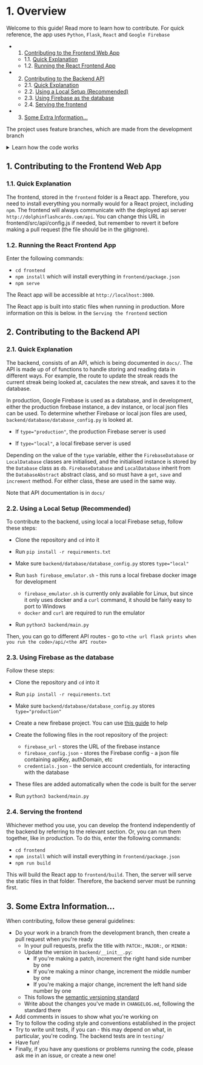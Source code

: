 #  1. <a name='Overview'></a>Overview

Welcome to this guide! Read more to learn how to contribute. For quick reference, the app uses `Python`, `Flask`, `React` and `Google Firebase`

<!-- vscode-markdown-toc -->
* 1. [Contributing to the Frontend Web App](#ContributingtotheFrontendWebApp)
	* 1.1. [Quick Explanation](#QuickExplanation)
	* 1.2. [Running the React Frontend App](#RunningtheReactFrontendApp)
* 2. [Contributing to the Backend API](#ContributingtotheBackendAPI)
	* 2.1. [Quick Explanation](#QuickExplanation-1)
	* 2.2. [Using a Local Setup (Recommended)](#UsingaLocalSetupRecommended)
	* 2.3. [Using Firebase as the database](#UsingFirebaseasthedatabase)
	* 2.4. [Serving the frontend](#Servingthefrontend)
* 3. [Some Extra Information...](#SomeExtraInformation...)

<!-- vscode-markdown-toc-config
	numbering=true
	autoSave=true
	/vscode-markdown-toc-config -->
<!-- /vscode-markdown-toc -->

The project uses feature branches, which are made from the development branch

<details>

<summary>Learn how the code works</summary>

The backend, located in the `backend/` directory, is a Python Flask project that serves as the API for the app, accessible at `/api/`. The frontend, situated in the `frontend/` directory, is a React project responsible for the user interface of the website. It interacts with the backend API to fetch and store data.

When code is merged to main, the code in the React project is built into static files using `npm run build`. The flask server in the `backend/` folder
then serves this code, located in `frontend/build/`, at the route `/`, while serving the backend API routes at `/api`. All the code for the backend routes
is stored in `backend/routes/api/`

So the fontend and backend are independent of each other. The frontend can be run without worrying about the backend, and vice versa. In production, they are coupled more tightly together
</details>

##  1. <a name='ContributingtotheFrontendWebApp'></a>Contributing to the Frontend Web App

###  1.1. <a name='QuickExplanation'></a>Quick Explanation

The frontend, stored in the `frontend` folder is a React app. Therefore, you need to install everything you normally would for a React project, including `npm`.
The frontend will always communicate with the deployed api server `http://dolphinflashcards.com/api`. You can change this URL in frontend/src/api/config.js if needed, but remember to revert it before making a pull request (the file should be in the gitignore).

###  1.2. <a name='RunningtheReactFrontendApp'></a>Running the React Frontend App

Enter the following commands:

* `cd frontend`
* `npm install` which will install everything in `frontend/package.json`
* `npm serve`

The React app will be accessible at `http://localhost:3000`.

The React app is built into static files when running in production. More information on this is below. in the `Serving the frontend` section

##  2. <a name='ContributingtotheBackendAPI'></a>Contributing to the Backend API

###  2.1. <a name='QuickExplanation-1'></a>Quick Explanation

The backend, consists of an API, which is being documented in `docs/`. The API is made up of of functions to handle storing and reading data
in different ways. For example, the route to update the streak reads the current streak being looked at, caculates the new streak, and saves it to the database.

In production, Google Firebase is used as a database, and in development, either the production firebase instance, a dev instance, or local json files can be used.
To determine whether Firebase or local json files are used, `backend/database/database_config.py` is looked at.

* If `type="production"`, the production Firebase server is used

* If `type="local"`, a local firebase server is used

Depending on the value of the `type` variable, either the `FirebaseDatabase` or `LocalDatabase` classes are initialised, and the initialised instance is stored
by the `Database` class as `db`. `FirebaseDatabase` and `LocalDatabase` inherit from the `DatabaseAbstract` abstract class, and so must have a `get`, `save` and
`increment` method. For either class, these are used in the same way.

Note that API documentation is in `docs/`

###  2.2. <a name='UsingaLocalSetupRecommended'></a>Using a Local Setup (Recommended)

To contribute to the backend, using local a local Firebase setup, follow these steps:

* Clone the repository and `cd` into it

* Run `pip install -r requirements.txt`

* Make sure `backend/database/database_config.py` stores `type="local"`

* Run `bash firebase_emulator.sh` - this runs a local firebase docker image for development
  * `firebase_emulator.sh` is currently only avaliable for Linux, but since it only uses docker and a `curl` command, it should be fairly easy to port to Windows
  * `docker` and `curl` are required to run the emulator

* Run `python3 backend/main.py`

Then, you can go to different API routes - go to `<the url flask prints when you run the code>/api/<the API route>`

###  2.3. <a name='UsingFirebaseasthedatabase'></a>Using Firebase as the database

Follow these steps:

* Clone the repository and `cd` into it

* Run `pip install -r requirements.txt`

* Make sure `backend/database/database_config.py` stores `type="production"`

* Create a new firebase project. You can use [this guide](https://firebase.google.com/docs/database/admin/start#python_1) to help

* Create the following files in the root repository of the project:
  * `firebase_url` - stores the URL of the firebase instance
  * `firebase_config.json` - stores the Firebase config - a json file containing apiKey, authDomain, etc
  * `credentials.json` - the service account credentials, for interacting with the database

* These files are added automatically when the code is built for the server

* Run `python3 backend/main.py`

###  2.4. <a name='Servingthefrontend'></a>Serving the frontend

Whichever method you use, you can develop the frontend independently of the backend by referring to the relevant section. Or, you can run them together, like in production. To do this, enter the following commands:

* `cd frontend`
* `npm install` which will install everything in `frontend/package.json`
* `npm run build`

This will build the React app to `frontend/build`. Then, the server will serve the static files in that folder. Therefore, the backend server must be running first.

##  3. <a name='SomeExtraInformation...'></a>Some Extra Information...

When contributing, follow these general guidelines:

* Do your work in a branch from the development branch, then create a pull request when you're ready
  * In your pull requests, prefix the title with `PATCH:`, `MAJOR:`, or `MINOR:`
  * Update the version in `backend/__init__.py`:
    * If you're making a patch, increment the right hand side number by one
    * If you're making a minor change, increment the middle number by one
    * If you're making a major change, increment the left hand side number by one
  * This follows the [semantic versioning standard](https://semver.org)
  * Write about the changes you've made in `CHANGELOG.md`, following the standard there
* Add comments in issues to show what you're working on
* Try to follow the coding style and conventions established in the project
* Try to write unit tests, if you can - this may depend on what, in particular, you're coding. The backend tests are in `testing/`
* Have fun!
* Finally, if you have any questions or problems running the code, please ask me in an issue, or create a new one!
